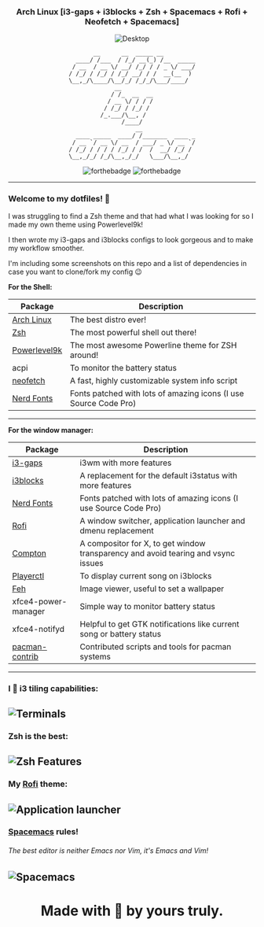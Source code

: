 <div align="center">

### Arch Linux [i3-gaps + i3blocks + Zsh + Spacemacs + Rofi + Neofetch + Spacemacs]

![Desktop](https://github.com/da-edra/dotfiles/blob/master/.screenshots/desktop.png)

```
       __      __  _____ __         
  ____/ /___  / /_/ __(_) /__  _____
 / __  / __ \/ __/ /_/ / / _ \/ ___/
/ /_/ / /_/ / /_/ __/ / /  __(__  ) 
\__,_/\____/\__/_/ /_/_/\___/____/  
             __                     
            / /_  __  __            
           / __ \/ / / /            
          / /_/ / /_/ /             
         /_.___/\__, /              
               /____/               
                   __               
  ____ _____  ____/ /_______  ____ _
 / __ `/ __ \/ __  / ___/ _ \/ __ `/
/ /_/ / / / / /_/ / /  /  __/ /_/ / 
\__,_/_/ /_/\__,_/_/   \___/\__,_/  
```

![forthebadge](https://forthebadge.com/images/badges/built-with-love.svg)
![forthebadge](https://forthebadge.com/images/badges/made-with-crayons.svg)
</div>

------
### Welcome to my dotfiles! :space_invader:

I was struggling to find a Zsh theme and that had what I was looking for so I made my own theme using Powerlevel9k!

I then wrote my i3-gaps and i3blocks configs to look gorgeous and to make my workflow smoother.

I'm including some screenshots on this repo and a list of dependencies in case you want to clone/fork my config :wink:

**For the Shell:**

| Package                                                  | Description                                                      |
|----------------------------------------------------------|------------------------------------------------------------------|
| [Arch Linux](https://www.archlinux.org/)                 | The best distro ever!                                            |
| [Zsh](https://github.com/zsh-users/zsh)                  | The most powerful shell out there!                               |
| [Powerlevel9k](https://github.com/bhilburn/powerlevel9k) | The most awesome Powerline theme for ZSH around!                 |
| acpi                                                     | To monitor the battery status                                    |
| [neofetch](https://github.com/dylanaraps/neofetch)       | A fast, highly customizable system info script                   |
| [Nerd Fonts](https://github.com/ryanoasis/nerd-fonts)    | Fonts patched with lots of amazing icons (I use Source Code Pro) |
 
------

**For the window manager:**

| Package                                                                   | Description                                                                       |
|---------------------------------------------------------------------------|-----------------------------------------------------------------------------------|
| [i3-gaps](https://github.com/Airblader/i3)                                | i3wm with more features                                                           |
| [i3blocks](https://github.com/vivien/i3blocks)                            | A replacement for the default i3status with more features                         |
| [Nerd Fonts](https://github.com/ryanoasis/nerd-fonts)                     | Fonts patched with lots of amazing icons (I use Source Code Pro)                  |
| [Rofi](https://github.com/DaveDavenport/rofi)                             | A window switcher, application launcher and dmenu replacement                     |
| [Compton](https://github.com/chjj/compton)                                | A compositor for X, to get window transparency and avoid tearing and vsync issues |
| [Playerctl](https://github.com/acrisci/playerctl)                         | To display current song on i3blocks                                               |
| [Feh](https://github.com/derf/feh)                                        | Image viewer, useful to set a wallpaper                                           |
| xfce4-power-manager                                                       | Simple way to monitor battery status                                              |
| xfce4-notifyd                                                             | Helpful to get GTK notifications like current song or battery status              |
| [pacman-contrib](https://www.archlinux.org/packages/?name=pacman-contrib) | Contributed scripts and tools for pacman systems                                  |

------

### I :sparkling_heart: i3 tiling capabilities:
![Terminals](https://github.com/da-edra/dotfiles/blob/master/.screenshots/terminals.png)
---
### Zsh is the best:
![Zsh Features](https://github.com/da-edra/dotfiles/blob/master/.screenshots/zsh-features.png)
---
### My [Rofi](https://github.com/DaveDavenport/rofi) theme:
![Application launcher](https://github.com/da-edra/dotfiles/blob/master/.screenshots/rofi.png)
---
### [Spacemacs](https://github.com/syl20bnr/spacemacs) rules!
###### The best editor is neither Emacs nor Vim, it's Emacs *and* Vim!
![Spacemacs](https://github.com/da-edra/dotfiles/blob/master/.screenshots/spacemacs.png)
---
<div align="center">

# Made with :sparkling_heart: by yours truly.

</div>
